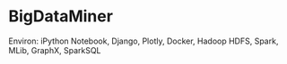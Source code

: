 # BigDataMiner
Environ: iPython Notebook, Django, Plotly, Docker, Hadoop HDFS, Spark, MLib, GraphX, SparkSQL
